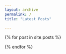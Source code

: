 ```yaml
---
layout: archive
permalink: /
title: "Latest Posts"

---
```


<div class="tiles">
{% for post in site.posts %}

{% endfor %}
</div><!-- /.tiles -->